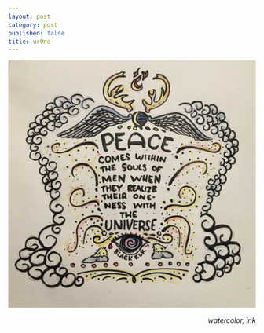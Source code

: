```yaml
---
layout: post
category: post
published: false
title: ur0ne
---
```

![we](/media/ur0ne.jpeg)
<!--more-->
<span class='date' style='float:right;'>*watercolor, ink*</span> 